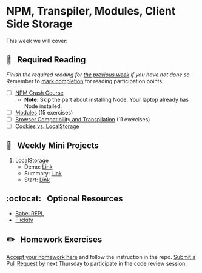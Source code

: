 # NPM, Transpiler, Modules, Client Side Storage

This week we will cover:

## :closed_book: &nbsp; **Required Reading**

*Finish the required reading for [the previous week](../week-four) if you have not done so.* Remember to [mark completion](../week-zero/about.md#learning-guide) for reading participation points.

  - [ ] [NPM Crash Course](https://www.youtube.com/watch?v=jHDhaSSKmB0)
    * **Note:** Skip the part about installing Node. Your laptop already has Node installed.
  - [ ] [Modules](https://www.codecademy.com/courses/introduction-to-javascript/lessons/modules) (15 exercises)
  - [ ] [Browser Compatibility and Transpilation](https://www.codecademy.com/courses/introduction-to-javascript/lessons/browser-compatibility-and-transpilation) (11 exercises)
  - [ ] [Cookies vs. LocalStorage](https://medium.com/datadriveninvestor/cookies-vs-local-storage-2f3732c7d977)

## :dart: &nbsp; **Weekly Mini Projects**

1. [LocalStorage](https://www.youtube.com/watch?v=YL1F4dCUlLc&list=PLu8EoSxDXHP6CGK4YVJhL_VWetA865GOH&index=15)
    * Demo: [Link](https://vanntile.github.io/JavaScript30/15%20-%20LocalStorage/)
    * Summary: [Link](https://github.com/usyyy/javascript/blob/master/JavaScript30/analysis.md#15-localstorage)
    * Start: [Link](https://github.com/wesbos/JavaScript30/blob/master/15%20-%20LocalStorage/index-START.html)

## :octocat: &nbsp; **Optional Resources**

* [Babel REPL](https://babeljs.io/repl)
* [Flickity](https://flickity.metafizzy.co)

## :pencil2: &nbsp; **Homework Exercises**

[Accept your homework here](https://classroom.github.com/a/xxxxxx) and follow the instruction in the repo. [Submit a Pull Request](../week-zero/about.md#homework-pull-request) by next Thursday to participate in the code review session.